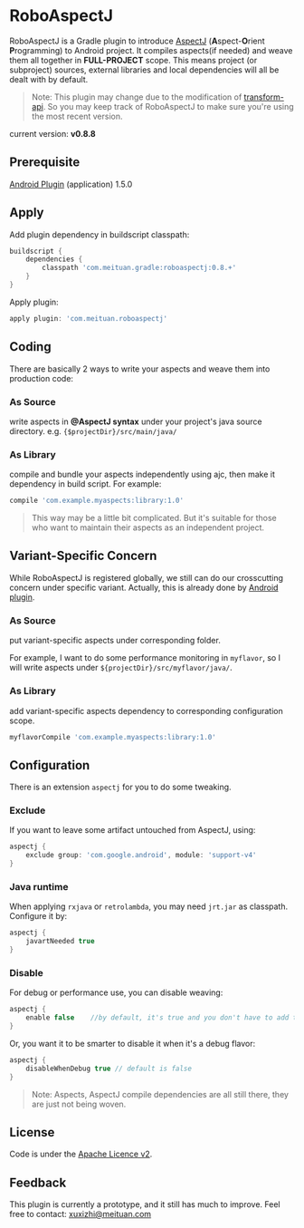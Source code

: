 RoboAspectJ
=====

RoboAspectJ is a Gradle plugin to introduce [AspectJ](https://eclipse.org/aspectj/) (**A**spect-**O**rient **P**rogramming) to Android project.
It compiles aspects(if needed) and weave them all together in **FULL-PROJECT** scope. This means project
(or subproject) sources, external libraries and local dependencies will all be dealt with by default.

> Note: This plugin may change due to the modification of [transform-api](http://tools.android.com/tech-docs/new-build-system/transform-api).
> So you may keep track of RoboAspectJ to make sure you're using the most recent version.

current version: **v0.8.8**

Prerequisite
-----
[Android Plugin](http://developer.android.com/tools/revisions/gradle-plugin.html) (application) 1.5.0

Apply
-----
Add plugin dependency in buildscript classpath:

``` groovy
buildscript {
    dependencies {
        classpath 'com.meituan.gradle:roboaspectj:0.8.+'
    }
}
```

Apply plugin:

``` groovy
apply plugin: 'com.meituan.roboaspectj'
```

Coding
-----

There are basically 2 ways to write your aspects and weave them into production code:

### As Source
write aspects in **@AspectJ syntax** under your project's java source directory. e.g. `{$projectDir}/src/main/java/`

### As Library

compile and bundle your aspects independently using ajc, then make it dependency in build script. For example:

``` groovy
compile 'com.example.myaspects:library:1.0'
```

> This way may be a little bit complicated. But it's suitable for those who want to maintain their aspects as an independent project.

Variant-Specific Concern
------

While RoboAspectJ is registered globally, we still can do our crosscutting concern under specific variant.
Actually, this is already done by [Android plugin](http://tools.android.com/tech-docs/new-build-system/user-guide#TOC-Build-Variants).

### As Source

put variant-specific aspects under corresponding folder.

For example, I want to do some performance monitoring in `myflavor`, so I will write aspects under `${projectDir}/src/myflavor/java/`.

### As Library

add variant-specific aspects dependency to corresponding configuration scope.

``` groovy
myflavorCompile 'com.example.myaspects:library:1.0'
```

Configuration
-----

There is an extension `aspectj` for you to do some tweaking.

### Exclude

If you want to leave some artifact untouched from AspectJ, using:

``` groovy
aspectj {
	exclude group: 'com.google.android', module: 'support-v4'
}
```

### Java runtime

When applying `rxjava` or `retrolambda`, you may need `jrt.jar` as classpath. Configure it by:

``` groovy
aspectj {
	javartNeeded true
}
```

### Disable

For debug or performance use, you can disable weaving:

``` groovy
aspectj {
    enable false    //by default, it's true and you don't have to add this statement.
}
```

Or, you want it to be smarter to disable it when it's a debug flavor:

``` groovy
aspectj {
    disableWhenDebug true // default is false
}
```

> Note: Aspects, AspectJ compile dependencies are all still there, they are just not being woven.

License
-------
Code is under the [Apache Licence v2](https://www.apache.org/licenses/LICENSE-2.0.txt).

Feedback
-----
This plugin is currently a prototype, and it still has much to improve. Feel free to contact: [xuxizhi@meituan.com](mailto:xuxizhi@meituan.com)
